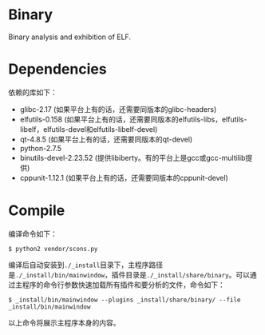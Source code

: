 # Binary
Binary analysis and exhibition of ELF.

# Dependencies

依赖的库如下：

+ glibc-2.17 (如果平台上有的话，还需要同版本的glibc-headers)
+ elfutils-0.158 (如果平台上有的话，还需要同版本的elfutils-libs，elfutils-libelf，elfutils-devel和elfutils-libelf-devel)
+ qt-4.8.5 (如果平台上有的话，还需要同版本的qt-devel)
+ python-2.7.5
+ binutils-devel-2.23.52 (提供libiberty。有的平台上是gcc或gcc-multilib提供)
+ cppunit-1.12.1 (如果平台上有的话，还需要同版本的cppunit-devel)

# Compile
编译命令如下：

`$ python2 vendor/scons.py`

编译后自动安装到`./_install`目录下，主程序路径是`./_install/bin/mainwindow`，插件目录是`./_install/share/binary`。可以通过主程序的命令行参数快速加载所有插件和要分析的文件，命令如下：

`$ _install/bin/mainwindow --plugins _install/share/binary/ --file _install/bin/mainwindow`

以上命令将展示主程序本身的内容。
